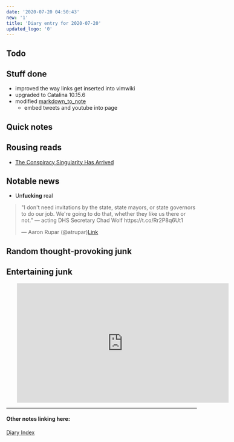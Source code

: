 ```yaml
---
date: '2020-07-20 04:50:43'
new: '1'
title: 'Diary entry for 2020-07-20'
updated_logo: '0'
---
```

## Todo

## Stuff done
* improved the way links get inserted into vimwiki
* upgraded to Catalina 10.15.6
* modified [markdown_to_note](/markdown_to_note)
  * embed tweets and youtube into page

## Quick notes

## Rousing reads
* [The Conspiracy Singularity Has Arrived](https://www.vice.com/en_us/article/v7gz53/the-conspiracy-singularity-has-arrived?utm_source=digg)

## Notable news
* Un**fucking** real
<blockquote class="twitter-tweet"><p lang="en" dir="ltr">"I don't need invitations by the state, state mayors, or state governors to do our job. We're going to do that, whether they like us there or not.” — acting DHS Secretary Chad Wolf https://t.co/Rr2P8q6Ut1</p>&mdash; Aaron Rupar (@atrupar)<a href="https://twitter.com/atrupar/status/1285224329878306817)?ref_src=twsrc%5#tfw">Link</a></blockquote><script async src="https://platform.twitter.com/widgets.js" charset="utf-8"></script>

## Random thought-provoking junk

## Entertaining junk
<iframe width="560" style="margin-left: 2.0em" height="315" src="https://www.youtube.com/embed/1O0F4DIrzjo" frameborder="0" allow="accelerometer; autoplay; encrypted-media; gyroscope; picture-in-picture" allowfullscreen></iframe>

---
#### Other notes linking here:

[Diary Index](/diary)

